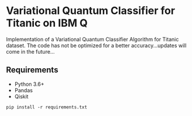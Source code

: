 # Variational Quantum Classifier for Titanic on IBM Q

Implementation of a Variational Quantum Classifier Algorithm for Titanic dataset.
The code has not be optimized for a better accuracy...updates will come in the future...

## Requirements
* Python 3.6+
* Pandas
* Qiskit

```shell
pip install -r requirements.txt
```

